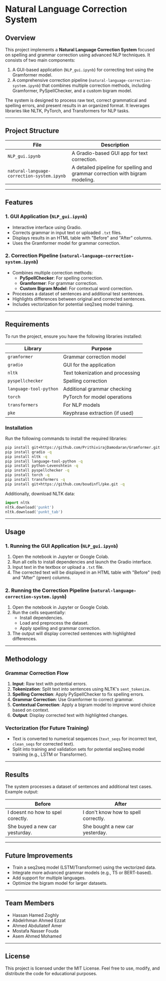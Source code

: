 # Natural Language Correction System

## Overview
This project implements a **Natural Language Correction System** focused on spelling and grammar correction using advanced NLP techniques. It consists of two main components:
1. A GUI-based application (`NLP_gui.ipynb`) for correcting text using the Gramformer model.
2. A comprehensive correction pipeline (`natural-language-correction-system.ipynb`) that combines multiple correction methods, including Gramformer, PySpellChecker, and a custom bigram model.

The system is designed to process raw text, correct grammatical and spelling errors, and present results in an organized format. It leverages libraries like NLTK, PyTorch, and Transformers for NLP tasks.

---

## Project Structure

| File                          | Description                                      |
|-------------------------------|--------------------------------------------------|
| `NLP_gui.ipynb`              | A Gradio-based GUI app for text correction.      |
| `natural-language-correction-system.ipynb` | A detailed pipeline for spelling and grammar correction with bigram modeling. |

---

## Features

### 1. GUI Application (`NLP_gui.ipynb`)
- Interactive interface using Gradio.
- Corrects grammar in input text or uploaded `.txt` files.
- Displays results in an HTML table with "Before" and "After" columns.
- Uses the Gramformer model for grammar correction.

### 2. Correction Pipeline (`natural-language-correction-system.ipynb`)
- Combines multiple correction methods:
  - **PySpellChecker**: For spelling correction.
  - **Gramformer**: For grammar correction.
  - **Custom Bigram Model**: For contextual word correction.
- Processes a dataset of sentences and additional test sentences.
- Highlights differences between original and corrected sentences.
- Includes vectorization for potential seq2seq model training.

---

## Requirements
To run the project, ensure you have the following libraries installed:

| Library              | Purpose                          |
|----------------------|----------------------------------|
| `gramformer`         | Grammar correction model        |
| `gradio`             | GUI for the application         |
| `nltk`               | Text tokenization and processing|
| `pyspellchecker`     | Spelling correction             |
| `language-tool-python`| Additional grammar checking     |
| `torch`              | PyTorch for model operations    |
| `transformers`       | For NLP models                  |
| `pke`                | Keyphrase extraction (if used)  |

### Installation
Run the following commands to install the required libraries:

```bash
pip install git+https://github.com/PrithivirajDamodaran/Gramformer.git -q
pip install gradio -q
pip install nltk -q
pip install language-tool-python -q
pip install python-Levenshtein -q
pip install pyspellchecker -q
pip install torch -q
pip install transformers -q
pip install git+https://github.com/boudinfl/pke.git -q
```

Additionally, download NLTK data:
```python
import nltk
nltk.download('punkt')
nltk.download('punkt_tab')
```

---

## Usage

### 1. Running the GUI Application (`NLP_gui.ipynb`)
1. Open the notebook in Jupyter or Google Colab.
2. Run all cells to install dependencies and launch the Gradio interface.
3. Input text in the textbox or upload a `.txt` file.
4. The corrected text will be displayed in an HTML table with "Before" (red) and "After" (green) columns.

### 2. Running the Correction Pipeline (`natural-language-correction-system.ipynb`)
1. Open the notebook in Jupyter or Google Colab.
2. Run the cells sequentially:
   - Install dependencies.
   - Load and preprocess the dataset.
   - Apply spelling and grammar correction.
3. The output will display corrected sentences with highlighted differences.

---

## Methodology

### Grammar Correction Flow
1. **Input**: Raw text with potential errors.
2. **Tokenization**: Split text into sentences using NLTK's `sent_tokenize`.
3. **Spelling Correction**: Apply PySpellChecker to fix spelling errors.
4. **Grammar Correction**: Use Gramformer to correct grammar.
5. **Contextual Correction**: Apply a bigram model to improve word choice based on context.
6. **Output**: Display corrected text with highlighted changes.

### Vectorization (for Future Training)
- Text is converted to numerical sequences (`text_seqs` for incorrect text, `clean_seqs` for corrected text).
- Split into training and validation sets for potential seq2seq model training (e.g., LSTM or Transformer).

---

## Results
The system processes a dataset of sentences and additional test cases. Example output:

| Before                          | After                          |
|---------------------------------|--------------------------------|
| I doesnt no how to spel corectly. | I don't know how to spell correctly. |
| She buyed a new car yesturday.  | She bought a new car yesterday.    |

---

## Future Improvements
- Train a seq2seq model (LSTM/Transformer) using the vectorized data.
- Integrate more advanced grammar models (e.g., T5 or BERT-based).
- Add support for multiple languages.
- Optimize the bigram model for larger datasets.

---

## Team Members
- Hassan Hamed Zoghly
- Abdelrhman Ahmed Ezzat
- Ahmed Abdullateif Amer
- Mostafa Nasser Fouda
- Asem Ahmed Mohamed

---

## License
This project is licensed under the MIT License. Feel free to use, modify, and distribute the code for educational purposes.